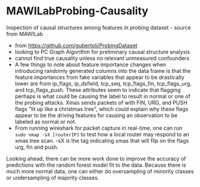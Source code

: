 # MAWILabProbing-Causality
Inspection of causal structures among features in probing dataset - source from MAWILab
  - from https://github.com/gubertoli/ProbingDataset
  - looking to PC Graph Algorithm for preliminary causal structure analysis
  - cannot find true causality unless no relevant unmeasured confounders
  -  A few things to note about feature importance changes when
introducing randomly generated columns into the data 
frame is that the feature importances from fake variables
that appear to be drastically lower are from ip_flags,
ip_dsfield, tcp_seq, tcp_flags_fin, tcp_flags_urg, 
and tcp_flags_push. These
attributes seem to indicate that flagging perhaps is 
what could be causing the label to result in 
normal or one of the probing attacks. Xmas sends
packets of with FIN, URG, and PUSH flags "lit up like 
a christmas tree", which could explain why these flags appear to be the driving
features for causing an observation to be labeled as normal or 
not.
  - From running wireshark for packet capture in real-time, one can run `sudo nmap -sX [routerIP]`
  to test how a local router may respond to an xmas tree scan. -sX is the tag indicating xmas
  that will flip on the flags urg, fin and push.

Looking ahead, there can be more work done to improve the accuracy of predictions with
the random forest model fit to the data. Because there is much more normal data, one
can either do oversampling of minority classes or undersampling of majority classes.
